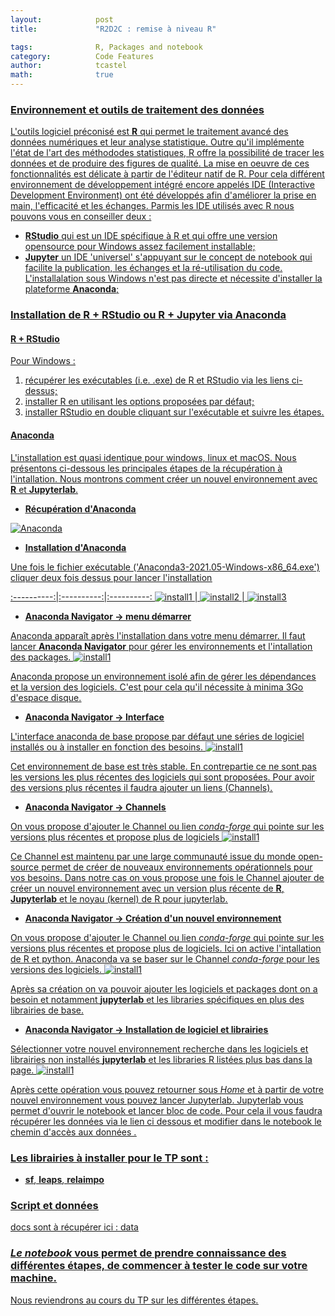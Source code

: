 ```yaml
---
layout:            post
title:             "R2D2C : remise à niveau R"

tags:              R, Packages and notebook
category:          Code Features
author:            tcastel
math:              true
---
```


### <u> Environnement et outils de traitement des données <u> ###

L'outils logiciel préconisé est **[R](https://pbil.univ-lyon1.fr/CRAN/)** qui permet le traitement avancé des données numériques et leur analyse statistique. Outre qu'il implémente l'état de l'art des méthododes statistiques, R offre la possibilité de tracer les données et de produire des figures de qualité. La mise en oeuvre de ces fonctionnalités est délicate à partir de l'éditeur natif de R. Pour cela différent environnement de développement intégré encore appelés IDE (Interactive Development Environment) ont été développés afin d'améliorer la prise en main, l'efficacité et les échanges. Parmis les IDE utilisés avec R nous pouvons vous en conseiller deux :

* **[RStudio](https://www.rstudio.com/products/rstudio/download/)** qui est un IDE spécifique à R et qui offre une version opensource pour Windows assez facilement installable;
* **[Jupyter](https://jupyter.org/)** un IDE 'universel' s'appuyant sur le concept de notebook qui facilite la publication, les échanges et la ré-utilisation du code. L'installalation sous Windows n'est pas directe et nécessite d'installer la plateforme **[Anaconda](https://www.anaconda.com/products/individual)**;


### <u> Installation de R + RStudio ou R + Jupyter via Anaconda <u> ###

#### R + RStudio ####
Pour Windows : 
1. récupérer les exécutables (i.e. .exe) de R et RStudio via les liens ci-dessus;
2. installer R en utilisant les options proposées par défaut;
3. installer RStudio en double cliquant sur l'exécutable et suivre les étapes.

#### Anaconda ####
L'installation est quasi identique pour windows, linux et macOS. Nous présentons ci-dessous les principales étapes de la récupération à l'intallation. Nous montrons comment créer un nouvel environnement avec **R** et **Jupyterlab**.
* **Récupération d'Anaconda**

![Anaconda]({{site.baseurl}}/media/imganaconda/figure1A.png)

* **Installation d'Anaconda**

Une fois le fichier exécutable ('Anaconda3-2021.05-Windows-x86_64.exe') cliquer deux fois dessus pour lancer l'installation

:----------:|:----------:|:----------:
![install1]({{site.baseurl}}/media/imganaconda/figure3A.png) | ![install2]({{site.baseurl}}/media/imganaconda/figure4A.png) | ![install3]({{site.baseurl}}/media/imganaconda/figure5A.png)

* **Anaconda Navigator -> menu démarrer**

Anaconda apparaît après l'installation dans votre menu démarrer. Il faut lancer **Anaconda Navigator** pour gérer les environnements et l'intallation des packages.
![install1]({{site.baseurl}}/media/imganaconda/figure6A.png)

Anaconda propose un environnement isolé afin de gérer les dépendances et la version des logiciels. C'est pour cela qu'il nécessite à minima 3Go d'espace disque.

* **Anaconda Navigator -> Interface**

L'interface anaconda de base propose par défaut une séries de logiciel installés ou à installer en fonction des besoins. 
![install1]({{site.baseurl}}/media/imganaconda/figure7A.png)

Cet environnement de base est très stable. En contrepartie ce ne sont pas les versions les plus récentes des logiciels qui sont proposées. Pour avoir des versions plus récentes il faudra ajouter un liens (Channels). 

* **Anaconda Navigator -> Channels**

On vous propose d'ajouter le Channel ou lien *conda-forge* qui pointe sur les versions plus récentes et propose plus de logiciels 
![install1]({{site.baseurl}}/media/imganaconda/figure8A.png)

Ce Channel est maintenu par une large communauté issue du monde open-source permet de créer de nouveaux environnements opérationnels pour vos besoins. Dans notre cas on vous propose une fois le Channel ajouter de créer un nouvel environnement avec un version plus récente de **R**, **Jupyterlab** et le noyau (kernel) de R pour jupyterlab.

* **Anaconda Navigator -> Création d'un nouvel environnement**

On vous propose d'ajouter le Channel ou lien *conda-forge* qui pointe sur les versions plus récentes et propose plus de logiciels. Ici on active l'intallation de R et python. Anaconda va se baser sur le Channel *conda-forge* pour les versions des logiciels.
![install1]({{site.baseurl}}/media/imganaconda/figure9A.png)

Après sa création on va pouvoir ajouter les logiciels et packages dont on a besoin et notamment **jupyterlab** et les libraries spécifiques en plus des librairies de base.


* **Anaconda Navigator -> Installation de logiciel et librairies**

Sélectionner votre nouvel environnement recherche dans les logiciels et librairies non installés **jupyterlab** et les libraries R listées plus bas dans la page.
![install1]({{site.baseurl}}/media/imganaconda/figure10A.png)

Après cette opération vous pouvez retourner sous *Home* et à partir de votre nouvel environnement vous pouvez lancer Jupyterlab. Jupyterlab vous permet d'ouvrir le notebook et lancer bloc de code. Pour cela il vous faudra récupérer les données via le lien ci dessous et modifier dans le notebook le chemin d'accès aux données .

### Les librairies à installer pour le TP sont :
* **sf**, **leaps**, **relaimpo**

### Script et données

docs sont à récupérer ici : [data](https://filesender.renater.fr/?s=download&token=eed68f2d-a80e-4433-9d01-83bec159faa9)

### *Le [notebook](https://github.com/thierrycastel/tcnotebook/blob/master/R2D2C/R4_R2D2C.ipynb)* vous permet de prendre connaissance des différentes étapes, de commencer à tester le code sur votre machine.


Nous reviendrons au cours du TP sur les différentes étapes.



